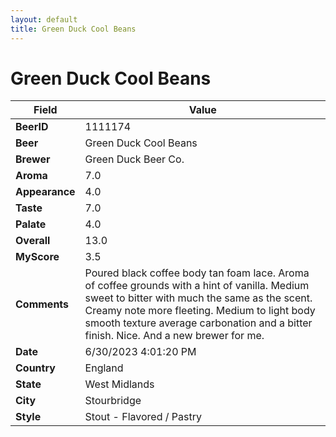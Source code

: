 ```yaml
---
layout: default
title: Green Duck Cool Beans
---
```


# Green Duck Cool Beans

| Field         | Value     |
|---------------|-----------|
| **BeerID** | 1111174 |
| **Beer** | Green Duck Cool Beans |
| **Brewer** | Green Duck Beer Co. |
| **Aroma** | 7.0 |
| **Appearance** | 4.0 |
| **Taste** | 7.0 |
| **Palate** | 4.0 |
| **Overall** | 13.0 |
| **MyScore** | 3.5 |
| **Comments** | Poured black coffee body tan foam lace. Aroma of coffee grounds with a hint of vanilla. Medium sweet to bitter with much the same as the scent. Creamy note more fleeting. Medium to light body smooth texture average carbonation and a bitter finish. Nice. And a new brewer for me. |
| **Date** | 6/30/2023 4:01:20 PM |
| **Country** | England |
| **State** | West Midlands |
| **City** | Stourbridge |
| **Style** | Stout - Flavored / Pastry |
